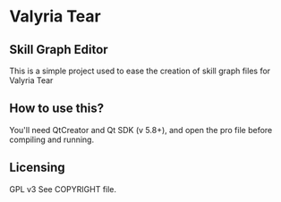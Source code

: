 # Valyria Tear

## Skill Graph Editor

This is a simple project used to ease the creation of skill graph files
for Valyria Tear

## How to use this?

You'll need QtCreator and Qt SDK (v 5.8+), and open the pro file before compiling
and running.

## Licensing

GPL v3  See COPYRIGHT file.

